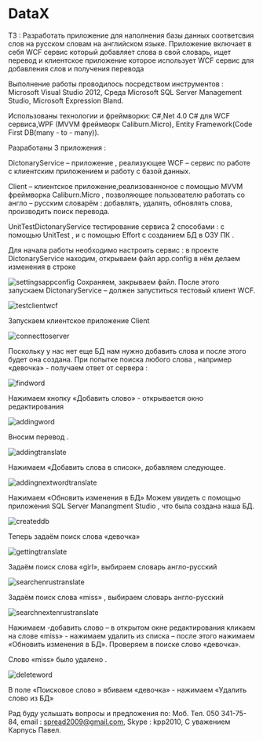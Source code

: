 # DataX
ТЗ :
Разработать приложение для наполнения базы данных соответсвия слов на русском словам на английском языке. Приложение включает в себя WCF сервис который добавляет слова в свой словарь, ищет перевод и клиентское приложение которое использует WCF сервис для добавления слов и получения перевода

Выполнение работы проводилось посредством инструментов :
Microsoft Visual Studio 2012, Среда Microsoft SQL Server Management Studio, Microsoft Expression Bland. 

Использованы технологии и фреймворки:
C#,Net 4.0 C# для WCF сервиса,WPF (MVVM фреймворк Caliburn.Micro), Entity Framework(Code First DB(many - to - many)).

Разработаны  3 приложения : 

DictonaryService – приложение , реализующее WCF – сервис по работе с
 клиентским приложением и работу с базой данных.
 
Client – клиентское приложение,реализованноное с помощью MVVM фреймворка Caliburn.Micro , позволяющее пользователю работать
 со англо – русским словарём :
добавлять, удалять, обновлять слова, производить поиск перевода.

UnitTestDictonaryService тестирование сервиса 2 способами : 
с помощью UnitTest , и с помощью Effort c созданием БД в ОЗУ ПК .

Для начала работы необходимо настроить сервис :
    в проекте DictonaryService находим, открываем  файл app.config
  в нём делаем изменения  в строке <connectionStrings>
  
 ![settingsappconfig](https://cloud.githubusercontent.com/assets/11519562/10878116/07461dcc-8165-11e5-87e4-7bf9339ccc4a.jpg)
Сохраняем, закрываем файл.
После этого запускаем DictonaryService – должен запуститься тестовый клиент WCF.

 ![testclientwcf](https://cloud.githubusercontent.com/assets/11519562/10878140/1c58f220-8165-11e5-9f28-7bfaa4c6e541.jpg)
 
Запускаем клиентское приложение Client

 ![connecttoserver](https://cloud.githubusercontent.com/assets/11519562/10878132/1c1bf0be-8165-11e5-8591-eeb4f92ead5f.jpg)

Поскольку у нас нет еще БД нам нужно добавить слова и после этого будет  она создана.
При попытке поиска любого слова , например «девочка» - получаем ответ от сервера :

 ![findword](https://cloud.githubusercontent.com/assets/11519562/10878135/1c34b1b2-8165-11e5-9691-3a519ed5af5d.jpg)
 
Нажимаем кнопку «Добавить слово» - открывается окно редактирования 

 ![addingword](https://cloud.githubusercontent.com/assets/11519562/10878131/1c194490-8165-11e5-9f15-24cc5b7720b8.jpg)

Вносим перевод .

 ![addingtranslate](https://cloud.githubusercontent.com/assets/11519562/10878130/1c11358e-8165-11e5-91b6-9781e7ea361b.jpg)

Нажимаем «Добавить слова в список», добавляем следующее.

 ![addingnextwordtranslate](https://cloud.githubusercontent.com/assets/11519562/10878141/1c605416-8165-11e5-9dee-f12fdbc08c44.jpg)
 
Нажимаем «Обновить изменения в БД»
 Можем увидеть с помощью приложения SQL Server Manangment Studio , что была создана наша БД.
 
 ![createddb](https://cloud.githubusercontent.com/assets/11519562/10878133/1c2762f0-8165-11e5-815e-27f200e5bff0.jpg)
 
Теперь задаём поиск слова «девочка»

 ![gettingtranslate](https://cloud.githubusercontent.com/assets/11519562/10878136/1c3e5b4a-8165-11e5-8218-6289c93e648d.jpg)
 
Задаём поиск слова «girl», выбираем словарь англо-русский

 ![searchenrustranslate](https://cloud.githubusercontent.com/assets/11519562/10878137/1c457fec-8165-11e5-90d2-018e76d0e506.jpg)
 
Задаём поиск слова «miss» , выбираем словарь англо-русский

 ![searchnextenrustranslate](https://cloud.githubusercontent.com/assets/11519562/10878138/1c4d36c4-8165-11e5-9a5e-723813ce4f73.jpg)
 
Нажимаем  -добавить слово – в открытом окне редактирования кликаем на слове «miss» - нажимаем удалить из списка – после этого нажимаем «Обновить изменения в БД».
Проверяем в поиске слово «девочка».
 
Слово «miss» было удалено .

![deleteword](https://cloud.githubusercontent.com/assets/11519562/10878134/1c2b804c-8165-11e5-8acd-6fcae4132d06.jpg)

В поле «Поисковое слово » вбиваем «девочка» - нажимаем «Удалить слово из БД»
 

Рад буду услышать вопросы и предложения по:
Моб. Тел. 050 341-75-84,
email : spread2009@gmail.com,
Skype : kpp2010,
С уважением Карпусь Павел.
